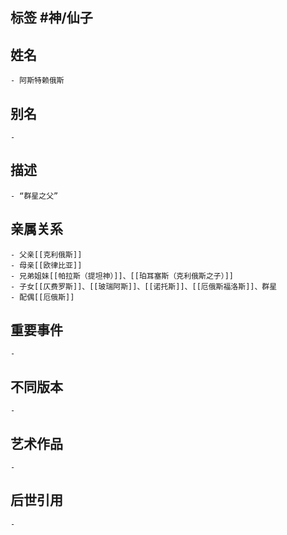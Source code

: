 ## 标签  #神/仙子
## 姓名
	- 阿斯特赖俄斯
## 别名
	-
## 描述
	- “群星之父”
## 亲属关系
	- 父亲[[克利俄斯]]
	- 母亲[[欧律比亚]]
	- 兄弟姐妹[[帕拉斯（提坦神）]]、[[珀耳塞斯（克利俄斯之子）]]
	- 子女[[仄费罗斯]]、[[玻瑞阿斯]]、[[诺托斯]]、[[厄俄斯福洛斯]]、群星
	- 配偶[[厄俄斯]]
## 重要事件
	-
## 不同版本
	-
## 艺术作品
	-
## 后世引用
	-
